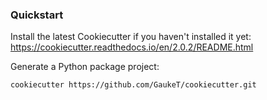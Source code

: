 ### Quickstart
Install the latest Cookiecutter if you haven't installed it yet:
https://cookiecutter.readthedocs.io/en/2.0.2/README.html

Generate a Python package project:
```
cookiecutter https://github.com/GaukeT/cookiecutter.git
```
